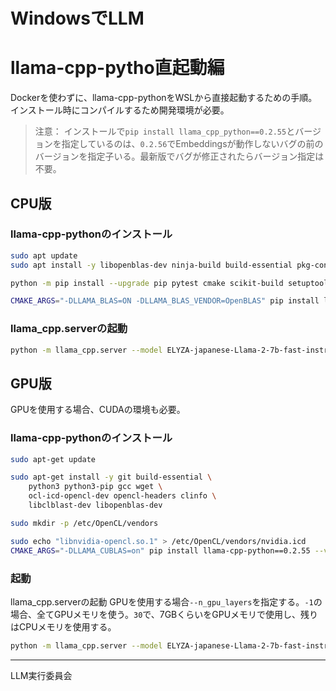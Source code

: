 # WindowsでLLM
# llama-cpp-pytho直起動編

Dockerを使わずに、llama-cpp-pythonをWSLから直接起動するための手順。  
インストール時にコンパイルするため開発環境が必要。  


> 注意： インストールで`pip install llama_cpp_python==0.2.55`とバージョンを指定しているのは、`0.2.56`でEmbeddingsが動作しないバグの前のバージョンを指定子いる。最新版でバグが修正されたらバージョン指定は不要。


## CPU版
### llama-cpp-pythonのインストール
```bash
sudo apt update
sudo apt install -y libopenblas-dev ninja-build build-essential pkg-config

python -m pip install --upgrade pip pytest cmake scikit-build setuptools fastapi uvicorn sse-starlette pydantic-settings starlette-context

CMAKE_ARGS="-DLLAMA_BLAS=ON -DLLAMA_BLAS_VENDOR=OpenBLAS" pip install llama_cpp_python==0.2.55 --verbose
```

### llama_cpp.serverの起動
```bash
python -m llama_cpp.server --model ELYZA-japanese-Llama-2-7b-fast-instruct-q4_K_M.gguf --chat_format llama-2 --port 8080 --host 0.0.0.0
```


## GPU版
GPUを使用する場合、CUDAの環境も必要。

### llama-cpp-pythonのインストール
```bash
sudo apt-get update

sudo apt-get install -y git build-essential \
    python3 python3-pip gcc wget \
    ocl-icd-opencl-dev opencl-headers clinfo \
    libclblast-dev libopenblas-dev

sudo mkdir -p /etc/OpenCL/vendors

sudo echo "libnvidia-opencl.so.1" > /etc/OpenCL/vendors/nvidia.icd
CMAKE_ARGS="-DLLAMA_CUBLAS=on" pip install llama-cpp-python==0.2.55 --verbose
```

### 起動
llama_cpp.serverの起動
GPUを使用する場合`--n_gpu_layers`を指定する。`-1`の場合、全てGPUメモリを使う。`30`で、7GBくらいをGPUメモリで使用し、残りはCPUメモリを使用する。
```bash
python -m llama_cpp.server --model ELYZA-japanese-Llama-2-7b-fast-instruct-q4_K_M.gguf --chat_format llama-2 --port 8080 --host 0.0.0.0 --n_gpu_layers -1
```

<hr>

LLM実行委員会
